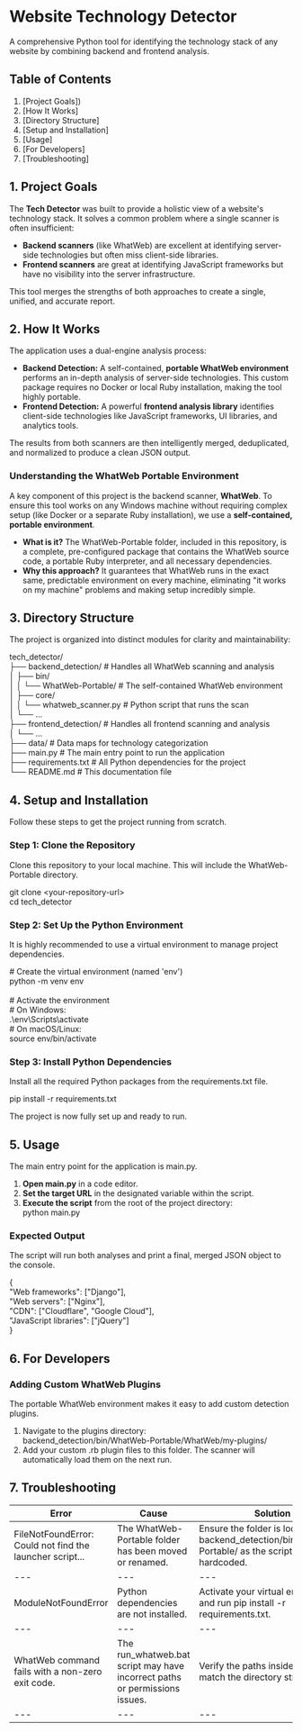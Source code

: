 # **Website Technology Detector**

A comprehensive Python tool for identifying the technology stack of any website by combining backend and frontend analysis.

## **Table of Contents**

1. [Project Goals])
2. [How It Works]
3. [Directory Structure]
4. [Setup and Installation]
5. [Usage]
6. [For Developers]
7. [Troubleshooting]

## **1\. Project Goals**

The **Tech Detector** was built to provide a holistic view of a website's technology stack. It solves a common problem where a single scanner is often insufficient:

- **Backend scanners** (like WhatWeb) are excellent at identifying server-side technologies but often miss client-side libraries.
- **Frontend scanners** are great at identifying JavaScript frameworks but have no visibility into the server infrastructure.

This tool merges the strengths of both approaches to create a single, unified, and accurate report.

## **2\. How It Works**

The application uses a dual-engine analysis process:

- **Backend Detection:** A self-contained, **portable WhatWeb environment** performs an in-depth analysis of server-side technologies. This custom package requires no Docker or local Ruby installation, making the tool highly portable.
- **Frontend Detection:** A powerful **frontend analysis library** identifies client-side technologies like JavaScript frameworks, UI libraries, and analytics tools.

The results from both scanners are then intelligently merged, deduplicated, and normalized to produce a clean JSON output.

### **Understanding the WhatWeb Portable Environment**

A key component of this project is the backend scanner, **WhatWeb**. To ensure this tool works on any Windows machine without requiring complex setup (like Docker or a separate Ruby installation), we use a **self-contained, portable environment**.

- **What is it?** The WhatWeb-Portable folder, included in this repository, is a complete, pre-configured package that contains the WhatWeb source code, a portable Ruby interpreter, and all necessary dependencies.
- **Why this approach?** It guarantees that WhatWeb runs in the exact same, predictable environment on every machine, eliminating "it works on my machine" problems and making setup incredibly simple.

## **3\. Directory Structure**

The project is organized into distinct modules for clarity and maintainability:

tech_detector/  
├── backend_detection/ # Handles all WhatWeb scanning and analysis  
│ ├── bin/  
│ │ └── WhatWeb-Portable/ # The self-contained WhatWeb environment  
│ ├── core/  
│ │ └── whatweb_scanner.py # Python script that runs the scan  
│ └── ...  
├── frontend_detection/ # Handles all frontend scanning and analysis  
│ └── ...  
├── data/ # Data maps for technology categorization  
├── main.py # The main entry point to run the application  
├── requirements.txt # All Python dependencies for the project  
└── README.md # This documentation file  

## **4\. Setup and Installation**

Follow these steps to get the project running from scratch.

### **Step 1: Clone the Repository**

Clone this repository to your local machine. This will include the WhatWeb-Portable directory.

git clone &lt;your-repository-url&gt;  
cd tech_detector  

### **Step 2: Set Up the Python Environment**

It is highly recommended to use a virtual environment to manage project dependencies.

\# Create the virtual environment (named 'env')  
python -m venv env  
<br/>\# Activate the environment  
\# On Windows:  
.\\env\\Scripts\\activate  
\# On macOS/Linux:  
source env/bin/activate  

### **Step 3: Install Python Dependencies**

Install all the required Python packages from the requirements.txt file.

pip install -r requirements.txt  

The project is now fully set up and ready to run.

## **5\. Usage**

The main entry point for the application is main.py.

1. **Open main.py** in a code editor.
2. **Set the target URL** in the designated variable within the script.
3. **Execute the script** from the root of the project directory:  
    python main.py  

### **Expected Output**

The script will run both analyses and print a final, merged JSON object to the console.

{  
"Web frameworks": \["Django"\],  
"Web servers": \["Nginx"\],  
"CDN": \["Cloudflare", "Google Cloud"\],  
"JavaScript libraries": \["jQuery"\]  
}  

## **6\. For Developers**

### **Adding Custom WhatWeb Plugins**

The portable WhatWeb environment makes it easy to add custom detection plugins.

1. Navigate to the plugins directory:  
    backend_detection/bin/WhatWeb-Portable/WhatWeb/my-plugins/
2. Add your custom .rb plugin files to this folder. The scanner will automatically load them on the next run.

## **7\. Troubleshooting**

| **Error** | **Cause** | **Solution** |
| --- | --- | --- |
| FileNotFoundError: Could not find the launcher script... | The WhatWeb-Portable folder has been moved or renamed. | Ensure the folder is located at backend_detection/bin/WhatWeb-Portable/ as the script's path is hardcoded. |
| --- | --- | --- |
| ModuleNotFoundError | Python dependencies are not installed. | Activate your virtual environment and run pip install -r requirements.txt. |
| --- | --- | --- |
| WhatWeb command fails with a non-zero exit code. | The run_whatweb.bat script may have incorrect paths or permissions issues. | Verify the paths inside the .bat file match the directory structure.|
| --- | --- | --- |
